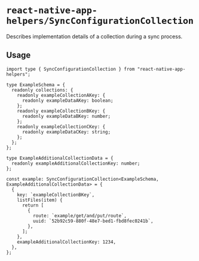 # `react-native-app-helpers/SyncConfigurationCollection`

Describes implementation details of a collection during a sync process.

## Usage

```tsx
import type { SyncConfigurationCollection } from "react-native-app-helpers";

type ExampleSchema = {
  readonly collections: {
    readonly exampleCollectionAKey: {
      readonly exampleDataAKey: boolean;
    };
    readonly exampleCollectionBKey: {
      readonly exampleDataBKey: number;
    };
    readonly exampleCollectionCKey: {
      readonly exampleDataCKey: string;
    };
  };
};

type ExampleAdditionalCollectionData = {
  readonly exampleAdditionalCollectionKey: number;
};

const example: SyncConfigurationCollection<ExampleSchema, ExampleAdditionalCollectionData> = {
  {
    key: `exampleCollectionBKey`,
    listFiles(item) {
      return [
        {
          route: `example/get/and/put/route`,
          uuid: `52b92c59-880f-48e7-bed1-fbd8fec0241b`,
        },
      ];
    },
    exampleAdditionalCollectionKey: 1234,
  },
};
```
